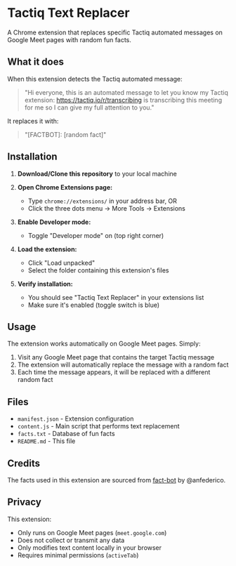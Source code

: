 # Tactiq Text Replacer

A Chrome extension that replaces specific Tactiq automated messages on Google Meet pages with random fun facts.

## What it does

When this extension detects the Tactiq automated message:
> "Hi everyone, this is an automated message to let you know my Tactiq extension: https://tactiq.io/r/transcribing is transcribing this meeting for me so I can give my full attention to you."

It replaces it with:
> "[FACTBOT]: [random fact]"

## Installation

1. **Download/Clone this repository** to your local machine

2. **Open Chrome Extensions page:**
   - Type `chrome://extensions/` in your address bar, OR
   - Click the three dots menu → More Tools → Extensions

3. **Enable Developer mode:**
   - Toggle "Developer mode" on (top right corner)

4. **Load the extension:**
   - Click "Load unpacked"
   - Select the folder containing this extension's files

5. **Verify installation:**
   - You should see "Tactiq Text Replacer" in your extensions list
   - Make sure it's enabled (toggle switch is blue)

## Usage

The extension works automatically on Google Meet pages. Simply:

1. Visit any Google Meet page that contains the target Tactiq message
2. The extension will automatically replace the message with a random fact
3. Each time the message appears, it will be replaced with a different random fact

## Files

- `manifest.json` - Extension configuration
- `content.js` - Main script that performs text replacement
- `facts.txt` - Database of fun facts
- `README.md` - This file

## Credits

The facts used in this extension are sourced from [fact-bot](https://github.com/anfederico/fact-bot) by @anfederico.

## Privacy

This extension:
- Only runs on Google Meet pages (`meet.google.com`)
- Does not collect or transmit any data
- Only modifies text content locally in your browser
- Requires minimal permissions (`activeTab`)